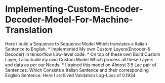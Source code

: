 # Implementing-Custom-Encoder-Decoder-Model-For-Machine-Translation


Here i build a Sequence to Sequence Model Which translates a Italian Sentence to English.
    * Implemented My own Custom Layers(Encoder-& Decoder) in tensorflow Low-level code. 
    * On top of these own Build Custom Layer, I also build my own Custom Model Which process all these Layers and data as per our Needs.
    * I trained this model on Almost 3.5 Lac pair of Sentences. Which Consists a Italian Sentence and their corresponding English Sentence. Here I archived Validation Log-Loss of 0.1934
    
